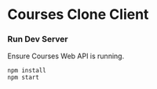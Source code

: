 # Courses Clone Client

### Run Dev Server

Ensure Courses Web API is running.

```
npm install
npm start
```

